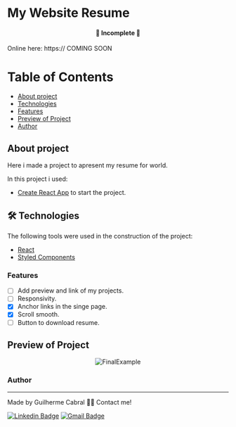 # My Website Resume

	
<h4 align="center">
	🚧  Incomplete  🚧
</h4>

<p> Online here: https:// COMING SOON </p>

Table of Contents
=================
<!--ts-->
   * [About project](#About-Project)
   * [Technologies](#-Technologies)
   * [Features](#Features)
   * [Preview of Project](#Preview-of-Project)
   * [Author](#Author)
<!--te-->

## About project

Here i made a project to apresent my resume for world.

In this project i used:

* [Create React App](https://github.com/facebook/create-react-app) to start the project.


## 🛠 Technologies

The following tools were used in the construction of the project:

- [React](https://pt-br.reactjs.org/)
- [Styled Components](https://styled-components.com/)


### Features

- [ ] Add preview and link of my projects.
- [ ] Responsivity.
- [x] Anchor links in the singe page.
- [x] Scroll smooth.
- [ ] Button to download resume.

 ##  Preview of Project


<div align="center">
  <img alt="FinalExample" title="#FinalExample" src="CAMINHO DA IMAGEM" />
</div>



### Author
---
Made by Guilherme Cabral 👋🏽 Contact me!

[![Linkedin Badge](https://img.shields.io/badge/-Guilherme-blue?style=flat-square&logo=Linkedin&logoColor=white&link=https://www.linkedin.com/in/tgmarinho/)](https://www.linkedin.com/in/guilherme-rodrigues-cabral/)
[![Gmail Badge](https://img.shields.io/badge/-guilhermerocabral@gmail.com-c14438?style=flat-square&logo=Gmail&logoColor=white&link=mailto:guilhermerocabral@gmail.com)](mailto:guilhermerocabral@gmail.com)
